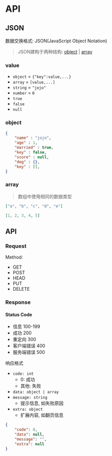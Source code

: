 # API

## JSON

数据交换格式: JSON(JavaScript Object Notation)

> JSON建构于两种结构: [object](#object) | [array](#array)

### value

- `object` = `{"key":value,...}`
- `array` = `[value,...]`
- `string` = `"jojo"`
- `number` = `0`
- `true`
- `false`
- `null`

### object

```json
{
    "name" : "jojo",
    "age" : 1,
    "married" : true,
    "key" : false,
    "score" : null,
    "dog" : {},
    "key" : [],
}
```

### array

> 数组中使用相同的数据类型

```json
["a", "b", "c", "d", "e"]
```

```json
[1, 2, 3, 4, 5]
```

## API

### Request

Method:

- GET
- POST
- HEAD
- PUT
- DELETE

### Response

#### Status Code

- 信息 100-199
- 成功 200
- 重定向 300
- 客户端错误 400
- 服务端错误 500

响应格式

- `code: int`
  - 0: 成功
  - 其他: 失败
- `data: object | array`
- `message: string`
  - 提示信息, 如失败原因
- `extra: object`
  - 扩展内容, 如翻页信息

```json
{
    "code": 0,
    "data": null,
    "message": "",
    "extra": null
}
```
